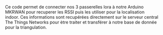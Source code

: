Ce code permet de connecter nos 3 passerelles lora à notre Arduino MKRWAN pour recuperer les RSSI puis les utiliser pour la localisation indoor.
Ces informations sont recupérées directement sur le serveur central The Things Networks pour ètre traiter et transférer à notre base de donnée pour la triangulation.
